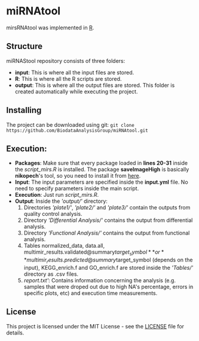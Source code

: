 # miRNAtool
mirsRNAtool was implemented in [R](https://www.r-project.org/). 

## Structure
miRNAStool repository consists of three folders:
- **input**: This is where all the input files are stored.
- **R**: This is where all the R scripts are stored.
- **output**: This is where all the output files are stored. This folder is created automatically while executing the project. 

## Installing
The project can be downloaded using git:
`git clone https://github.com/BiodataAnalysisGroup/miRNAtool.git`


## Execution:
- **Packages**: Make sure that every package loaded in **lines 20-31** inside the *script_mirs.R* is installed. The package **saveImageHigh** is basically **nikopech**'s tool, so you need to install it from [here](https://github.com/nikopech/saveImageHigh).
- **Input**: The input parameters are specified inside the **input.yml** file. No need to specify parameters inside the main script.
- **Execution**: Just run *script_mirs.R*.
- **Output**: Inside the *'output/'* directory:
  1. Directories *'plate1/'*, *'plate2/'*  and *'plate3/'* contain the outputs from quality control analysis.
  2. Directory *'Differential Analysis/'* contains the output from differential analysis.
  3. Directory *'Functional Analysis/'* contains the output from functional analysis.
  4. Tables normalized_data, data.all, multimir_results.validated@summary$target_symbol **or** multimir_results.predicted@summary$target_symbol (depends on the input), KEGG_enrich.f and GO_enrich.f are stored inside the *'Tables/'* directory as .csv files.
  5. *report.txt'*: Contains information concerning the analysis (e.g. samples that were droped out due to high NA's percentage, errors in specific plots, etc) and execution time measurements.

## License
This project is licensed under the MIT License - see the [LICENSE](https://github.com/BiodataAnalysisGroup/miRNAtool/blob/main/LICENSE) file for details.
